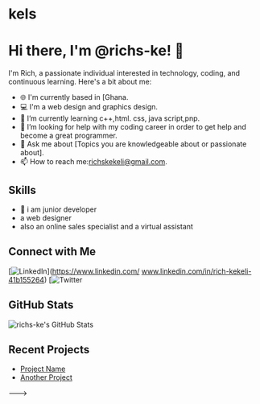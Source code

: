 # kels
# Hi there, I'm @richs-ke! 👋

I'm Rich, a passionate individual interested in technology, coding, and continuous learning. Here's a bit about me:

- 🌐 I'm currently based in [Ghana.
- 💻 I'm a web design and graphics design.
- 🌱 I’m currently learning c++,html. css, java script,pnp.
- 🤔 I’m looking for help with my coding career in order to get help and become a great programmer.
- 💬 Ask me about [Topics you are knowledgeable about or passionate about].
- 📫 How to reach me:richskekeli@gmail.com.

## Skills

- 🔧 i am junior developer
- a web designer
- also an online sales specialist and a virtual assistant

## Connect with Me

[![LinkedIn](https://img.shields.io/badge/LinkedIn-Connect-blue)](https://www.linkedin.com/ www.linkedin.com/in/rich-kekeli-41b155264)
[![Twitter](https://twitter.com/rich_kekeli)
## GitHub Stats

![richs-ke's GitHub Stats](https://github-readme-stats.vercel.app/api?username=richs-ke&show_icons=true&hide_title=true&count_private=true&theme=radical)

## Recent Projects

- [Project Name](https://github.com/richs-ke/project-repo)
- [Another Project](https://github.com/richs-ke/another-project)



--->
